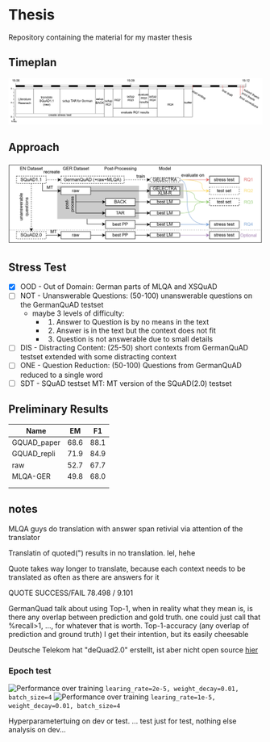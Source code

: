 # Thesis
Repository containing the material for my master thesis

## Timeplan
![Timeplan](data/misc/timeplan.jpg)

## Approach
![Approach](data/misc/approach.jpg)

## Stress Test
- [x] OOD - Out of Domain: German parts of MLQA and XSQuAD
- [ ] NOT - Unanswerable Questions: (50-100) unanswerable questions on the GermanQuAD testset
  - maybe 3 levels of difficulty:
    - 1. Answer to Question is by no means in the text
    - 2. Answer is in the text but the context does not fit
    - 3. Question is not answerable due to small details
- [ ] DIS - Distracting Content: (25-50) short contexts from GermanQuAD testset extended with some distracting context
- [ ] ONE - Question Reduction: (50-100) Questions from GermanQuAD reduced to a single word
- [ ] SDT - SQuAD testset MT: MT version of the SQuAD(2.0) testset

## Preliminary Results

| Name        | EM   | F1   |
|-------------|------|------|
| GQUAD_paper | 68.6 | 88.1 |
| GQUAD_repli | 71.9 | 84.9 |
| raw         | 52.7 | 67.7 |
| MLQA-GER    | 49.8 | 68.0 |
|             |      |      |
|             |      |      |


## notes
MLQA guys do translation with answer span retivial via attention of the translator

Translatin of quoted(") results in no translation. lel, hehe

Quote takes way longer to translate, because each context needs to be translated as often as there are answers for it

QUOTE SUCCESS/FAIL 78.498 / 9.101

GermanQuad talk about using Top-1, when in reality what they mean is, is there any overlap between prediction and gold
truth.
one could just call that %recall>1, ..., for whatever that is worth.
Top-1-accuracy (any overlap of prediction and ground truth)
I get their intention, but its easily cheesable

Deutsche Telekom hat "deQuad2.0" erstellt, ist aber nicht open source [hier](https://huggingface.co/deutsche-telekom/bert-multi-english-german-squad2/discussions/2)
### Epoch test

![Performance over training](data/plots/epoch_eval_lr2e-5.png)
`learing_rate=2e-5, weight_decay=0.01, batch_size=4`
![Performance over training](data/plots/epoch_eval_lr1e-5.png)
`learing_rate=1e-5, weight_decay=0.01, batch_size=4`

Hyperparametertuing on dev or test. ...
test just for test, nothing else
analysis on dev...